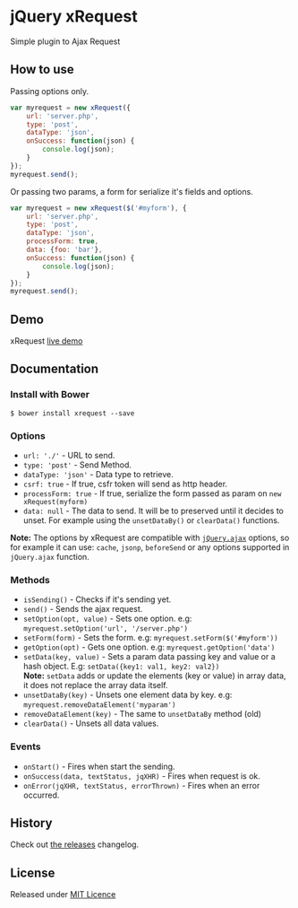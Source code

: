 # jQuery xRequest

Simple plugin to Ajax Request

## How to use

Passing options only.

```js
var myrequest = new xRequest({
    url: 'server.php',
    type: 'post',
    dataType: 'json',
    onSuccess: function(json) {
        console.log(json);
    }
});
myrequest.send();
```

Or passing two params, a form for serialize it's fields and options.

```js
var myrequest = new xRequest($('#myform'), {
    url: 'server.php',
    type: 'post',
    dataType: 'json',
    processForm: true,
    data: {foo: 'bar'},
    onSuccess: function(json) {
        console.log(json);
    }
});
myrequest.send();
```

## Demo

xRequest [live demo](http://goo.gl/DgJAj)

## Documentation

### Install with Bower
```shell
$ bower install xrequest --save
```

### Options

* `url: './'`               - URL to send.
* `type: 'post'`            - Send Method.
* `dataType: 'json'`        - Data type to retrieve.
* `csrf: true`              - If true, csfr token will send as http header.
* `processForm: true`       - If true, serialize the form passed as param on `new xRequest(myform)`
* `data: null`              - The data to send. It will be to preserved until it decides to unset. For example using the `unsetDataBy()` or `clearData()` functions.

**Note:** The options by xRequest are compatible with [`jQuery.ajax`](https://api.jquery.com/jQuery.ajax/) options, so for example it can use: `cache`, `jsonp`, `beforeSend` or any options supported in `jQuery.ajax` function.

### Methods

* `isSending()`             - Checks if it's sending yet.
* `send()`                  - Sends the ajax request.
* `setOption(opt, value)`   - Sets one option. e.g: `myrequest.setOption('url', '/server.php')`
* `setForm(form)`           - Sets the form. e.g: `myrequest.setForm($('#myform'))`
* `getOption(opt)`          - Gets one option. e.g: `myrequest.getOption('data')`
* `setData(key, value)`     - Sets a param data passing key and value or a hash object. E.g: `setData({key1: val1, key2: val2})`<br>
**Note:** `setData` adds or update the elements (key or value) in array data, it does not replace the array data itself.
* `unsetDataBy(key)`  - Unsets one element data by key. e.g: `myrequest.removeDataElement('myparam')`
* `removeDataElement(key)`  - The same to `unsetDataBy` method (old)
* `clearData()`             - Unsets all data values.

### Events

* `onStart()` - Fires when start the sending.
* `onSuccess(data, textStatus, jqXHR)` - Fires when request is ok.
* `onError(jqXHR, textStatus, errorThrown)` - Fires when an error occurred.

## History
Check out [the releases](https://github.com/joseluisq/jquery.xrequest/releases) changelog.

## License

Released under [MIT Licence](http://www.opensource.org/licenses/mit-license.php)
